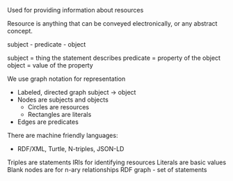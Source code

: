 Used for providing information about resources

Resource is anything that can be conveyed electronically, or any abstract concept.

subject - predicate - object

subject = thing the statement describes
predicate = property of the object
object = value of the property

We use graph notation for representation
- Labeled, directed graph subject -> object
- Nodes are subjects and objects
	- Circles are resources
	- Rectangles are literals
- Edges are predicates

There are machine friendly languages:
- RDF/XML, Turtle, N-triples, JSON-LD

Triples are statements
IRIs for identifying resources
Literals are basic values
Blank nodes are for n-ary relationships
RDF graph - set of statements

